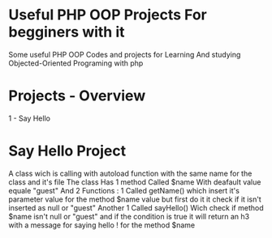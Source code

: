 # Useful PHP OOP Projects For begginers with it
Some useful PHP OOP Codes and projects for Learning And studying Objected-Oriented Programing with php 
# Projects - Overview
1 - Say Hello 
# Say Hello Project
A class wich is calling with autoload function with the same name for the class and it's file
The class Has 1 method Called $name With deafault value equale "guest"
And 2 Functions :
 1 Called getName() which insert it's parameter value for the method $name value but first do it it check if it isn't inserted as null or "guest"
 Another 1 Called sayHello() Wich check if method $name isn't null or "guest" and if the condition is true it will return an h3 with a message for saying hello ! for the method $name  
